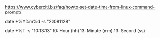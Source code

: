 
https://www.cyberciti.biz/faq/howto-set-date-time-from-linux-command-prompt/

date +%Y%m%d -s "20081128"

date +%T -s "10:13:13"
10: Hour (hh)
13: Minute (mm)
13: Second (ss)

